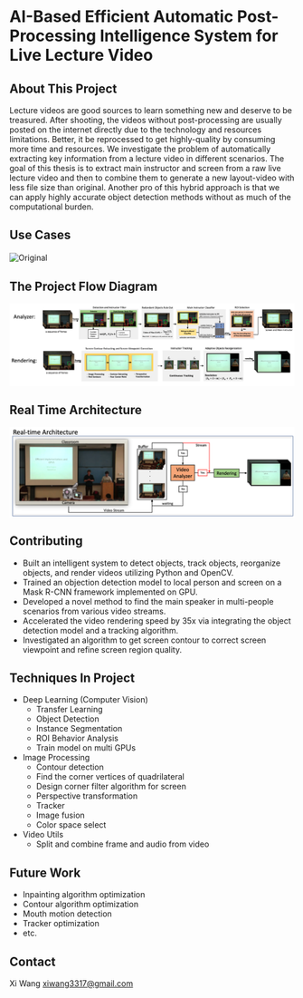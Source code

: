 # AI-Based Efficient Automatic Post-Processing Intelligence System for Live Lecture Video    
## About This Project
Lecture videos are good sources to learn something new and deserve to be treasured. After shooting, the videos without post-processing are usually posted on the internet directly due to the technology and resources limitations. Better, it be reprocessed to get highly-quality by consuming more time and resources. We investigate the problem of automatically extracting key information from a lecture video in different scenarios. The goal of this thesis is to extract main instructor and screen from a raw live lecture video and then to combine them to generate a new layout-video with less file size than original. Another pro of this hybrid approach is that we can apply highly accurate object detection methods without as much of the computational burden. 
## Use Cases
<img src="image/demo.gif" width = "700"  alt="Original" align=center />

## The Project Flow Diagram
<img src="image/archi.png" width=800 align=center />

## Real Time Architecture
<img src="image/real-time.png" width=800 align=center />

## Contributing
- Built an intelligent system to detect objects, track objects, reorganize objects, and render videos utilizing Python and OpenCV.
- Trained an objection detection model to local person and screen on a Mask R-CNN framework implemented on GPU.
- Developed a novel method to find the main speaker in multi-people scenarios from various video streams.
- Accelerated the video rendering speed by 35x via integrating the object detection model and a tracking algorithm.
- Investigated an algorithm to get screen contour to correct screen viewpoint and refine screen region quality.

## Techniques In Project
- Deep Learning (Computer Vision)
    - Transfer Learning
    - Object Detection
    - Instance Segmentation
    - ROI Behavior Analysis
    - Train model on multi GPUs
- Image Processing
    - Contour detection
    - Find the corner vertices of quadrilateral
    - Design corner filter algorithm for screen
    - Perspective transformation
    - Tracker
    - Image fusion
    - Color space select
- Video Utils
    - Split and combine frame and audio from video

## Future Work
- Inpainting algorithm optimization
- Contour algorithm optimization
- Mouth motion detection
- Tracker optimization
- etc.

## Contact
Xi Wang xiwang3317@gmail.com
